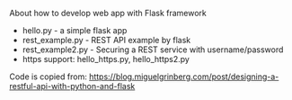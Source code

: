 
About how to develop web app with Flask framework

* hello.py - a simple flask app
* rest_example.py - REST API example by flask
* rest_example2.py - Securing a REST service with username/password
* https support:  hello_https.py, hello_https2.py

Code is copied from: 
https://blog.miguelgrinberg.com/post/designing-a-restful-api-with-python-and-flask
